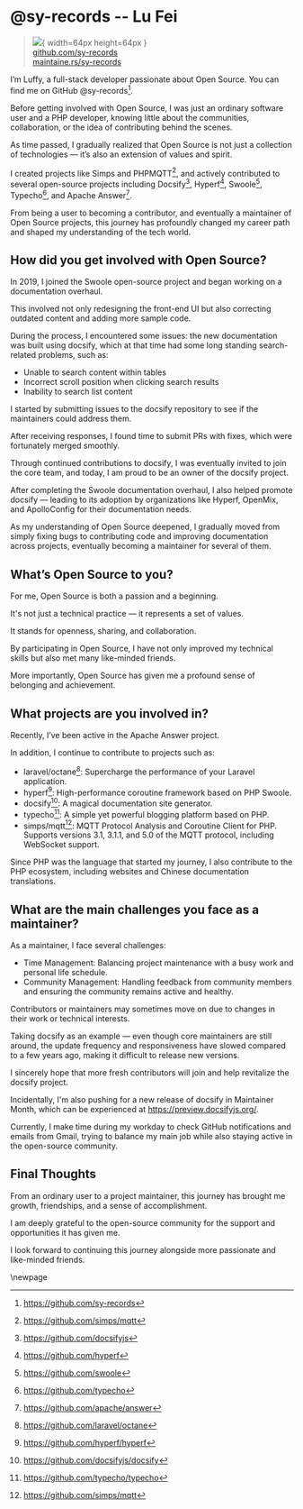 # @sy-records -- Lu Fei

> ![](https://github.com/sy-records.png){ width=64px height=64px }  
> [github.com/sy-records](https://github.com/sy-records)  
> [maintaine.rs/sy-records](https://maintaine.rs/sy-records)

I’m Luffy, a full-stack developer passionate about Open Source. You can find me on GitHub \@sy-records[^25].

Before getting involved with Open Source, I was just an ordinary software user and a PHP developer, knowing little about the communities, collaboration, or the idea of contributing behind the scenes.

As time passed, I gradually realized that Open Source is not just a collection of technologies — it’s also an extension of values and spirit.

I created projects like Simps and PHPMQTT[^15], and actively contributed to several open-source projects including Docsify[^24], Hyperf[^23], Swoole[^22], Typecho[^21], and Apache Answer[^20].

From being a user to becoming a contributor, and eventually a maintainer of Open Source projects, this journey has profoundly changed my career path and shaped my understanding of the tech world.

## How did you get involved with Open Source?

In 2019, I joined the Swoole open-source project and began working on a documentation overhaul.

This involved not only redesigning the front-end UI but also correcting outdated content and adding more sample code.

During the process, I encountered some issues: the new documentation was built using docsify, which at that time had some long standing search-related problems, such as:

- Unable to search content within tables
- Incorrect scroll position when clicking search results
- Inability to search list content

I started by submitting issues to the docsify repository to see if the maintainers could address them.

After receiving responses, I found time to submit PRs with fixes, which were fortunately merged smoothly.

Through continued contributions to docsify, I was eventually invited to join the core team, and today, I am proud to be an owner of the docsify project.

After completing the Swoole documentation overhaul, I also helped promote docsify — leading to its adoption by organizations like Hyperf, OpenMix, and ApolloConfig for their documentation needs.

As my understanding of Open Source deepened, I gradually moved from simply fixing bugs to contributing code and improving documentation across projects, eventually becoming a maintainer for several of them.

## What’s Open Source to you?

For me, Open Source is both a passion and a beginning.

It's not just a technical practice — it represents a set of values.

It stands for openness, sharing, and collaboration.

By participating in Open Source, I have not only improved my technical skills but also met many like-minded friends.

More importantly, Open Source has given me a profound sense of belonging and achievement.

## What projects are you involved in?

Recently, I’ve been active in the Apache Answer project.

In addition, I continue to contribute to projects such as:

- laravel/octane[^19]: Supercharge the performance of your Laravel application.
- hyperf[^18]: High-performance coroutine framework based on PHP Swoole.
- docsify[^17]: A magical documentation site generator.
- typecho[^16]: A simple yet powerful blogging platform based on PHP.
- simps/mqtt[^15]: MQTT Protocol Analysis and Coroutine Client for PHP. Supports versions 3.1, 3.1.1, and 5.0 of the MQTT protocol, including WebSocket support.

Since PHP was the language that started my journey, I also contribute to the PHP ecosystem, including websites and Chinese documentation translations.

## What are the main challenges you face as a maintainer?

As a maintainer, I face several challenges:

- Time Management: Balancing project maintenance with a busy work and personal life schedule.
- Community Management: Handling feedback from community members and ensuring the community remains active and healthy.

Contributors or maintainers may sometimes move on due to changes in their work or technical interests.

Taking docsify as an example — even though core maintainers are still around, the update frequency and responsiveness have slowed compared to a few years ago, making it difficult to release new versions.

I sincerely hope that more fresh contributors will join and help revitalize the docsify project.

Incidentally, I'm also pushing for a new release of docsify in Maintainer Month, which can be experienced at https://preview.docsifyjs.org/.

Currently, I make time during my workday to check GitHub notifications and emails from Gmail, trying to balance my main job while also staying active in the open-source community.

## Final Thoughts

From an ordinary user to a project maintainer, this journey has brought me growth, friendships, and a sense of accomplishment.

I am deeply grateful to the open-source community for the support and opportunities it has given me.

I look forward to continuing this journey alongside more passionate and like-minded friends.

\newpage


[^15]: https://github.com/simps/mqtt
[^16]: https://github.com/typecho/typecho
[^17]: https://github.com/docsifyjs/docsify
[^18]: https://github.com/hyperf/hyperf
[^19]: https://github.com/laravel/octane
[^20]: https://github.com/apache/answer
[^21]: https://github.com/typecho
[^22]: https://github.com/swoole
[^23]: https://github.com/hyperf
[^24]: https://github.com/docsifyjs
[^25]: https://github.com/sy-records
